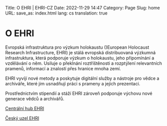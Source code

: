 Title: O EHRI | EHRI-CZ
Date: 2022-11-29 14:47
Category: Page
Slug: home
URL: 
save_as: index.html
lang: cs
translation: true

# O EHRI

Evropská infrastruktura pro výzkum holokaustu ()European Holocaust Research Infrastructure, EHRI) je stálá evropská  distribuovaná výzkumná infrastruktura, která podporuje výzkum o holokaustu, jeho připomínání a vzdělávání o něm. Usiluje o překlnání roztříštěnosti a rozptýlení relevantních pramenů, informací a znalostí přes hranice mnoha zemí.

EHRI vyvíjí nové metody a poskytuje digitální služby a nástroje pro vědce a archiváře, které jim usnadňují práci s prameny a jejich prezentaci.

Prostřednictvím stipendií a stáží EHRI zároveň podporuje výchovu nové generace vědců a archivářů.

[Centrální hub EHRI](https://www.ehri-project.eu/)

[Český uzel EHRI](about)
